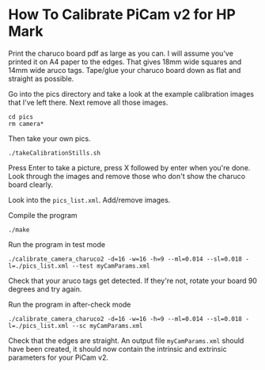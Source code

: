 # How To Calibrate PiCam v2 for HP Mark

Print the charuco board pdf as large as you can.
I will assume you've printed it on A4 paper to the edges.
That gives 18mm wide squares and 14mm wide aruco tags.
Tape/glue your charuco board down as flat and straight as possible.

Go into the pics directory and take a look at the example calibration
images that I've left there.
Next remove all those images.

```
cd pics
rm camera*
```

Then take your own pics.
```
./takeCalibrationStills.sh
```
Press Enter to take a picture, press X followed by enter when you're done.
Look through the images and remove those who don't show the charuco board clearly.

Look into the `pics_list.xml`.
Add/remove images.

Compile the program
```
./make
```

Run the program in test mode
```
./calibrate_camera_charuco2 -d=16 -w=16 -h=9 --ml=0.014 --sl=0.018 -l=./pics_list.xml --test myCamParams.xml
```
Check that your aruco tags get detected.
If they're not, rotate your board 90 degrees and try again.

Run the program in after-check mode
```
./calibrate_camera_charuco2 -d=16 -w=16 -h=9 --ml=0.014 --sl=0.018 -l=./pics_list.xml --sc myCamParams.xml
```
Check that the edges are straight.
An output file `myCamParams.xml` should have been created, it should now contain the intrinsic and extrinsic parameters
for your PiCam v2.
